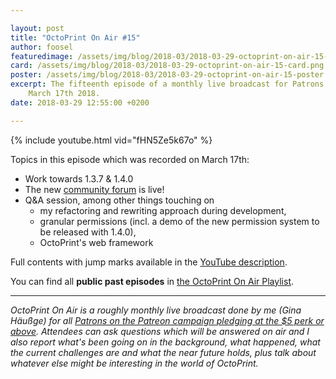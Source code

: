 ```yaml
---

layout: post
title: "OctoPrint On Air #15"
author: foosel
featuredimage: /assets/img/blog/2018-03/2018-03-29-octoprint-on-air-15-card.png
card: /assets/img/blog/2018-03/2018-03-29-octoprint-on-air-15-card.png
poster: /assets/img/blog/2018-03/2018-03-29-octoprint-on-air-15-poster.png
excerpt: The fifteenth episode of a monthly live broadcast for Patrons which aired live on 
    March 17th 2018.
date: 2018-03-29 12:55:00 +0200

---
```


{% include youtube.html vid="fHN5Ze5k67o" %}

Topics in this episode which was recorded on March 17th:

  * Work towards 1.3.7 & 1.4.0
  * The new [community forum](https://discourse.octoprint.org) is live!
  * Q&A session, among other things touching on
    * my refactoring and rewriting approach during development,
    * granular permissions (incl. a demo of the new permission system to be released with 1.4.0),
    * OctoPrint's web framework

Full contents with jump marks available in the 
[YouTube description](https://youtu.be/fHN5Ze5k67o).

You can find all **public past episodes** in 
[the OctoPrint On Air Playlist](https://www.youtube.com/playlist?list=PL9j2DtsIPVkOFIMRrnnbXsnXtQmwj1IId).

---

*OctoPrint On Air is a roughly monthly live broadcast done by me (Gina Häußge)
for all [Patrons on the Patreon campaign pledging at the $5 perk or above](https://patreon.com/foosel). 
Attendees can ask questions which will be answered on air and I also report 
what's been going on in the background, what happened, what the current 
challenges are and what the near future holds, plus talk about whatever else
might be interesting in the world of OctoPrint.*